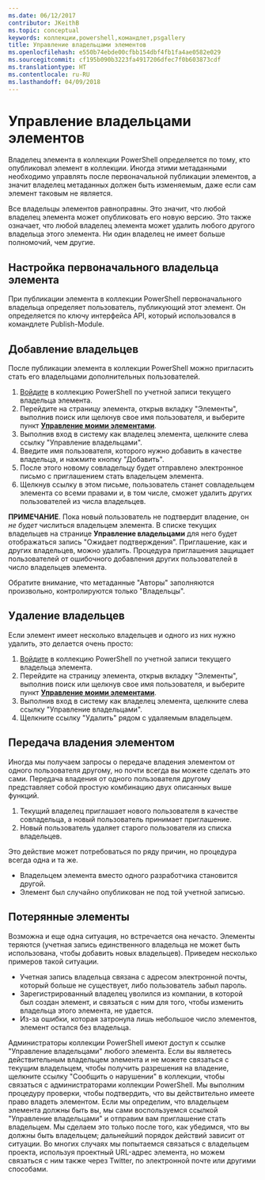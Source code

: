 ```yaml
---
ms.date: 06/12/2017
contributor: JKeithB
ms.topic: conceptual
keywords: коллекции,powershell,командлет,psgallery
title: Управление владельцами элементов
ms.openlocfilehash: e550b74ebde00cfbb154dbf4fb1fa4ae0582e029
ms.sourcegitcommit: cf195b090b3223fa4917206dfec7f0b603873cdf
ms.translationtype: HT
ms.contentlocale: ru-RU
ms.lasthandoff: 04/09/2018
---
```

# <a name="managing-item-owners"></a>Управление владельцами элементов

Владелец элемента в коллекции PowerShell определяется по тому, кто опубликовал элемент в коллекции.
Иногда этими метаданными необходимо управлять после первоначальной публикации элементов, а значит владелец метаданных должен быть изменяемым, даже если сам элемент таковым не является.

Все владельцы элементов равноправны.
Это значит, что любой владелец элемента может опубликовать его новую версию. Это также означает, что любой владелец элемента может удалить любого другого владельца этого элемента.
Ни один владелец не имеет больше полномочий, чем другие.

## <a name="setting-an-items-initial-owner"></a>Настройка первоначального владельца элемента

При публикации элемента в коллекции PowerShell первоначального владельца определяет пользователь, публикующий этот элемент. Он определяется по ключу интерфейса API, который использовался в командлете Publish-Module.

## <a name="adding-owners"></a>Добавление владельцев

После публикации элемента в коллекции PowerShell можно пригласить стать его владельцами дополнительных пользователей.

1. [Войдите](https://powershellgallery.com/users/account/LogOn) в коллекцию PowerShell по учетной записи текущего владельца элемента.
2. Перейдите на страницу элемента, открыв вкладку "Элементы", выполнив поиск или щелкнув свое имя пользователя, и выберите пункт [**Управление моими элементами**](https://www.powershellgallery.com/account/Packages).
3. Выполнив вход в систему как владелец элемента, щелкните слева ссылку "Управление владельцами".
4. Введите имя пользователя, которого нужно добавить в качестве владельца, и нажмите кнопку "Добавить".
5. После этого новому совладельцу будет отправлено электронное письмо с приглашением стать владельцем элемента.
6. Щелкнув ссылку в этом письме, пользователь станет совладельцем элемента со всеми правами и, в том числе, сможет удалить других пользователей из числа владельцев.

**ПРИМЕЧАНИЕ**. Пока новый пользователь не подтвердит владение, он *не будет* числиться владельцем элемента.
В списке текущих владельцев на странице **Управление владельцами** для него будет отображаться запись "Ожидает подтверждения".
Приглашение, как и других владельцев, можно удалить.
Процедура приглашения защищает пользователей от ошибочного добавления других пользователей в число владельцев элемента.

Обратите внимание, что метаданные "Авторы" заполняются произвольно, контролируются только "Владельцы".


## <a name="removing-owners"></a>Удаление владельцев
Если элемент имеет несколько владельцев и одного из них нужно удалить, это делается очень просто:

1. [Войдите](https://powershellgallery.com/users/account/LogOn) в коллекцию PowerShell по учетной записи текущего владельца элемента.
2. Перейдите на страницу элемента, открыв вкладку "Элементы", выполнив поиск или щелкнув свое имя пользователя, и выберите пункт [**Управление моими элементами**](https://www.powershellgallery.com/account/Packages).
3. Выполнив вход в систему как владелец элемента, щелкните слева ссылку "Управление владельцами".
4. Щелкните ссылку "Удалить" рядом с удаляемым владельцем.



## <a name="transferring-item-ownership"></a>Передача владения элементом
Иногда мы получаем запросы о передаче владения элементом от одного пользователя другому, но почти всегда вы можете сделать это сами.
Передача владения от одного пользователя другому представляет собой простую комбинацию двух описанных выше функций.

1. Текущий владелец приглашает нового пользователя в качестве совладельца, а новый пользователь принимает приглашение.
2. Новый пользователь удаляет старого пользователя из списка владельцев.

Это действие может потребоваться по ряду причин, но процедура всегда одна и та же.

* Владельцем элемента вместо одного разработчика становится другой.
* Элемент был случайно опубликован не под той учетной записью.


## <a name="orphaned-items"></a>Потерянные элементы
Возможна и еще одна ситуация, но встречается она нечасто.
Элементы теряются (учетная запись единственного владельца не может быть использована, чтобы добавить новых владельцев).
Приведем несколько примеров такой ситуации.

* Учетная запись владельца связана с адресом электронной почты, который больше не существует, либо пользователь забыл пароль.
* Зарегистрированный владелец уволился из компании, в которой был создан элемент, и связаться с ним для того, чтобы изменить владельца этого элемента, не удается.
* Из-за ошибки, которая затронула лишь небольшое число элементов, элемент остался без владельца.

Администраторы коллекции PowerShell имеют доступ к ссылке "Управление владельцами" любого элемента.
Если вы являетесь действительным владельцем элемента и не можете связаться с текущим владельцем, чтобы получить разрешения на владение, щелкните ссылку "Сообщить о нарушении" в коллекции, чтобы связаться с администраторами коллекции PowerShell.
Мы выполним процедуру проверки, чтобы подтвердить, что вы действительно имеете право владеть элементом.
Если мы определим, что владельцем элемента должны быть вы, мы сами воспользуемся ссылкой "Управление владельцами" и отправим вам приглашение стать владельцем.
Мы сделаем это только после того, как убедимся, что вы должны быть владельцем; дальнейший порядок действий зависит от ситуации.
Во многих случаях мы попытаемся связаться с владельцем проекта, используя проектный URL-адрес элемента, но можем связаться с ним также через Twitter, по электронной почте или другими способами.